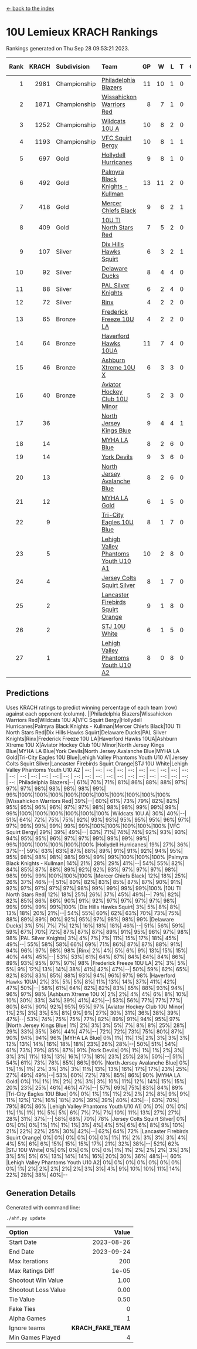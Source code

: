 [<- back to the index](readme.md)
# 10U Lemieux KRACH Rankings
Rankings generated on Thu Sep 28 09:53:21 2023.

Rank|KRACH|Subdivision|Team|GP|W|L|T|OTW|OTL|SoS|Exp Wins|Win Diff
---:|---:|:---|:---|---:|---:|---:|---:|---:|---:|---:|---:|---:
1|2981|Championship|[Philadelphia Blazers](https://gamesheetstats.com/seasons/3659/teams/140393/schedule)|11|10|1|0|1|0|411|10.8|-0.0
2|1871|Championship|[Wissahickon Warriors Red](https://gamesheetstats.com/seasons/3659/teams/140398/schedule)|8|7|1|0|1|0|500|7.8|-0.0
3|1252|Championship|[Wildcats 10U A](https://gamesheetstats.com/seasons/3659/teams/140397/schedule)|10|8|2|0|0|0|601|8.8|-0.0
4|1193|Championship|[VFC Squirt Bergy](https://gamesheetstats.com/seasons/3659/teams/140396/schedule)|10|8|1|1|0|1|442|9.3|-0.0
5|697|Gold|[Hollydell Hurricanes](https://gamesheetstats.com/seasons/3659/teams/140380/schedule)|9|8|1|0|0|0|118|8.9|0.0
6|492|Gold|[Palmyra Black Knights - Kullman](https://gamesheetstats.com/seasons/3659/teams/140392/schedule)|13|11|2|0|0|0|134|11.9|0.0
7|418|Gold|[Mercer Chiefs Black](https://gamesheetstats.com/seasons/3659/teams/140386/schedule)|9|6|2|1|0|0|556|7.3|-0.0
8|409|Gold|[10U TI North Stars Red](https://gamesheetstats.com/seasons/3659/teams/140266/schedule)|7|5|2|0|0|0|236|5.9|0.0
9|107|Silver|[Dix Hills Hawks Squirt](https://gamesheetstats.com/seasons/3659/teams/140377/schedule)|6|3|2|1|0|0|356|4.4|0.0
10|92|Silver|[Delaware Ducks](https://gamesheetstats.com/seasons/3659/teams/140376/schedule)|8|4|4|0|0|1|319|4.9|0.0
11|88|Silver|[PAL Silver Knights](https://gamesheetstats.com/seasons/3659/teams/140391/schedule)|6|2|4|0|0|0|939|2.8|-0.0
12|72|Silver|[Rinx](https://gamesheetstats.com/seasons/3659/teams/142499/schedule)|4|2|2|0|0|0|839|2.8|-0.0
13|65|Bronze|[Frederick Freeze 10U LA](https://gamesheetstats.com/seasons/3659/teams/140378/schedule)|4|2|2|0|0|0|175|2.9|0.0
14|64|Bronze|[Haverford Hawks 10UA](https://gamesheetstats.com/seasons/3659/teams/140379/schedule)|11|7|4|0|0|1|242|7.9|0.0
15|46|Bronze|[Ashburn Xtreme 10U X](https://gamesheetstats.com/seasons/3659/teams/140374/schedule)|6|3|3|0|0|0|213|3.9|0.0
16|40|Bronze|[Aviator Hockey Club 10U Minor](https://gamesheetstats.com/seasons/3659/teams/140375/schedule)|5|2|3|0|1|0|108|2.9|0.0
17|36||[North Jersey Kings Blue](https://gamesheetstats.com/seasons/3659/teams/140390/schedule)|9|4|4|1|0|0|202|5.4|0.0
18|14||[MYHA LA Blue](https://gamesheetstats.com/seasons/3659/teams/140387/schedule)|8|2|6|0|0|0|142|2.9|0.0
19|14||[York Devils](https://gamesheetstats.com/seasons/3659/teams/140399/schedule)|9|3|6|0|0|0|350|3.9|0.0
20|13||[North Jersey Avalanche Blue](https://gamesheetstats.com/seasons/3659/teams/140389/schedule)|8|2|6|0|0|0|202|2.9|0.0
21|12||[MYHA LA Gold](https://gamesheetstats.com/seasons/3659/teams/140388/schedule)|6|1|5|0|0|0|1095|1.9|0.0
22|9||[Tri-City Eagles 10U Blue](https://gamesheetstats.com/seasons/3659/teams/140395/schedule)|8|1|7|0|0|0|693|1.9|0.0
23|5||[Lehigh Valley Phantoms Youth U10 A1](https://gamesheetstats.com/seasons/3659/teams/140383/schedule)|10|2|8|0|0|0|277|2.9|0.0
24|4||[Jersey Colts Squirt Silver](https://gamesheetstats.com/seasons/3659/teams/140381/schedule)|8|1|7|0|0|0|579|1.9|0.0
25|2||[Lancaster Firebirds Squirt Orange](https://gamesheetstats.com/seasons/3659/teams/140382/schedule)|9|1|8|0|1|0|374|1.9|0.0
26|2||[STJ 10U White](https://gamesheetstats.com/seasons/3659/teams/140394/schedule)|6|1|5|0|0|1|112|1.9|0.0
27|1||[Lehigh Valley Phantoms Youth U10 A2](https://gamesheetstats.com/seasons/3659/teams/140384/schedule)|8|0|8|0|0|0|818|0.9|0.0

## Predictions
Uses KRACH ratings to predict winning percentage of each team (row) against each opponent (column).
||Philadelphia Blazers|Wissahickon Warriors Red|Wildcats 10U A|VFC Squirt Bergy|Hollydell Hurricanes|Palmyra Black Knights - Kullman|Mercer Chiefs Black|10U TI North Stars Red|Dix Hills Hawks Squirt|Delaware Ducks|PAL Silver Knights|Rinx|Frederick Freeze 10U LA|Haverford Hawks 10UA|Ashburn Xtreme 10U X|Aviator Hockey Club 10U Minor|North Jersey Kings Blue|MYHA LA Blue|York Devils|North Jersey Avalanche Blue|MYHA LA Gold|Tri-City Eagles 10U Blue|Lehigh Valley Phantoms Youth U10 A1|Jersey Colts Squirt Silver|Lancaster Firebirds Squirt Orange|STJ 10U White|Lehigh Valley Phantoms Youth U10 A2
| --: | --: | --: | --: | --: | --: | --: | --: | --: | --: | --: | --: | --: | --: | --: | --: | --: | --: | --: | --: | --: | --: | --: | --: | --: | --: | --: | --: 
|Philadelphia Blazers|--| 61%| 70%| 71%| 81%| 86%| 88%| 88%| 97%| 97%| 97%| 98%| 98%| 98%| 98%| 99%| 99%|100%|100%|100%|100%|100%|100%|100%|100%|100%|100%
|Wissahickon Warriors Red| 39%|--| 60%| 61%| 73%| 79%| 82%| 82%| 95%| 95%| 96%| 96%| 97%| 97%| 98%| 98%| 98%| 99%| 99%| 99%| 99%|100%|100%|100%|100%|100%|100%
|Wildcats 10U A| 30%| 40%|--| 51%| 64%| 72%| 75%| 75%| 92%| 93%| 93%| 95%| 95%| 95%| 96%| 97%| 97%| 99%| 99%| 99%| 99%| 99%|100%|100%|100%|100%|100%
|VFC Squirt Bergy| 29%| 39%| 49%|--| 63%| 71%| 74%| 74%| 92%| 93%| 93%| 94%| 95%| 95%| 96%| 97%| 97%| 99%| 99%| 99%| 99%| 99%|100%|100%|100%|100%|100%
|Hollydell Hurricanes| 19%| 27%| 36%| 37%|--| 59%| 63%| 63%| 87%| 88%| 89%| 91%| 91%| 92%| 94%| 95%| 95%| 98%| 98%| 98%| 98%| 99%| 99%| 99%|100%|100%|100%
|Palmyra Black Knights - Kullman| 14%| 21%| 28%| 29%| 41%|--| 54%| 55%| 82%| 84%| 85%| 87%| 88%| 89%| 92%| 92%| 93%| 97%| 97%| 97%| 98%| 98%| 99%| 99%|100%|100%|100%
|Mercer Chiefs Black| 12%| 18%| 25%| 26%| 37%| 46%|--| 51%| 80%| 82%| 83%| 85%| 87%| 87%| 90%| 91%| 92%| 97%| 97%| 97%| 97%| 98%| 99%| 99%| 99%| 99%|100%
|10U TI North Stars Red| 12%| 18%| 25%| 26%| 37%| 45%| 49%|--| 79%| 82%| 82%| 85%| 86%| 86%| 90%| 91%| 92%| 97%| 97%| 97%| 97%| 98%| 99%| 99%| 99%| 99%|100%
|Dix Hills Hawks Squirt|  3%|  5%|  8%|  8%| 13%| 18%| 20%| 21%|--| 54%| 55%| 60%| 62%| 63%| 70%| 73%| 75%| 88%| 89%| 89%| 90%| 92%| 95%| 97%| 98%| 98%| 99%
|Delaware Ducks|  3%|  5%|  7%|  7%| 12%| 16%| 18%| 18%| 46%|--| 51%| 56%| 59%| 59%| 67%| 70%| 72%| 87%| 87%| 87%| 89%| 91%| 95%| 96%| 97%| 98%| 98%
|PAL Silver Knights|  3%|  4%|  7%|  7%| 11%| 15%| 17%| 18%| 45%| 49%|--| 55%| 58%| 58%| 66%| 69%| 71%| 86%| 87%| 87%| 88%| 91%| 94%| 96%| 97%| 98%| 98%
|Rinx|  2%|  4%|  5%|  6%|  9%| 13%| 15%| 15%| 40%| 44%| 45%|--| 53%| 53%| 61%| 64%| 67%| 84%| 84%| 84%| 86%| 89%| 93%| 95%| 97%| 97%| 98%
|Frederick Freeze 10U LA|  2%|  3%|  5%|  5%|  9%| 12%| 13%| 14%| 38%| 41%| 42%| 47%|--| 50%| 59%| 62%| 65%| 82%| 83%| 83%| 85%| 88%| 93%| 94%| 96%| 97%| 98%
|Haverford Hawks 10UA|  2%|  3%|  5%|  5%|  8%| 11%| 13%| 14%| 37%| 41%| 42%| 47%| 50%|--| 58%| 61%| 64%| 82%| 82%| 83%| 85%| 88%| 93%| 94%| 96%| 97%| 98%
|Ashburn Xtreme 10U X|  2%|  2%|  4%|  4%|  6%|  8%| 10%| 10%| 30%| 33%| 34%| 39%| 41%| 42%|--| 53%| 56%| 77%| 77%| 77%| 80%| 84%| 90%| 92%| 95%| 95%| 97%
|Aviator Hockey Club 10U Minor|  1%|  2%|  3%|  3%|  5%|  8%|  9%|  9%| 27%| 30%| 31%| 36%| 38%| 39%| 47%|--| 53%| 74%| 75%| 75%| 77%| 82%| 89%| 91%| 94%| 95%| 97%
|North Jersey Kings Blue|  1%|  2%|  3%|  3%|  5%|  7%|  8%|  8%| 25%| 28%| 29%| 33%| 35%| 36%| 44%| 47%|--| 72%| 72%| 73%| 75%| 80%| 87%| 90%| 94%| 94%| 96%
|MYHA LA Blue|  0%|  1%|  1%|  1%|  2%|  3%|  3%|  3%| 12%| 13%| 14%| 16%| 18%| 18%| 23%| 26%| 28%|--| 50%| 51%| 54%| 61%| 73%| 79%| 85%| 87%| 91%
|York Devils|  0%|  1%|  1%|  1%|  2%|  3%|  3%|  3%| 11%| 13%| 13%| 16%| 17%| 18%| 23%| 25%| 28%| 50%|--| 51%| 54%| 61%| 73%| 78%| 85%| 86%| 90%
|North Jersey Avalanche Blue|  0%|  1%|  1%|  1%|  2%|  3%|  3%|  3%| 11%| 13%| 13%| 16%| 17%| 17%| 23%| 25%| 27%| 49%| 49%|--| 53%| 60%| 72%| 78%| 85%| 86%| 90%
|MYHA LA Gold|  0%|  1%|  1%|  1%|  2%|  2%|  3%|  3%| 10%| 11%| 12%| 14%| 15%| 15%| 20%| 23%| 25%| 46%| 46%| 47%|--| 57%| 69%| 75%| 83%| 84%| 89%
|Tri-City Eagles 10U Blue|  0%|  0%|  1%|  1%|  1%|  2%|  2%|  2%|  8%|  9%|  9%| 11%| 12%| 12%| 16%| 18%| 20%| 39%| 39%| 40%| 43%|--| 63%| 70%| 79%| 80%| 86%
|Lehigh Valley Phantoms Youth U10 A1|  0%|  0%|  0%|  0%|  1%|  1%|  1%|  1%|  5%|  5%|  6%|  7%|  7%|  7%| 10%| 11%| 13%| 27%| 27%| 28%| 31%| 37%|--| 58%| 68%| 70%| 78%
|Jersey Colts Squirt Silver|  0%|  0%|  0%|  0%|  1%|  1%|  1%|  1%|  3%|  4%|  4%|  5%|  6%|  6%|  8%|  9%| 10%| 21%| 22%| 22%| 25%| 30%| 42%|--| 62%| 64%| 72%
|Lancaster Firebirds Squirt Orange|  0%|  0%|  0%|  0%|  0%|  0%|  1%|  1%|  2%|  3%|  3%|  3%|  4%|  4%|  5%|  6%|  6%| 15%| 15%| 15%| 17%| 21%| 32%| 38%|--| 52%| 62%
|STJ 10U White|  0%|  0%|  0%|  0%|  0%|  0%|  1%|  1%|  2%|  2%|  2%|  3%|  3%|  3%|  5%|  5%|  6%| 13%| 14%| 14%| 16%| 20%| 30%| 36%| 48%|--| 60%
|Lehigh Valley Phantoms Youth U10 A2|  0%|  0%|  0%|  0%|  0%|  0%|  0%|  0%|  1%|  2%|  2%|  2%|  2%|  2%|  3%|  3%|  4%|  9%| 10%| 10%| 11%| 14%| 22%| 28%| 38%| 40%|--

## Generation Details

Generated with command line:
```
./ahf.py update
```

| Option | Value |
| :----- | ----: |
| Start Date | 2023-08-26 |
| End Date | 2023-09-24 |
| Max Iterations | 200 |
| Max Ratings Diff | 1e-05 |
| Shootout Win Value | 1.00 |
| Shootout Loss Value | 0.00 |
| Tie Value | 0.50 |
| Fake Ties | 0 |
| Alpha Games | 1 |
| Ignore teams | __KRACH_FAKE_TEAM__ |
| Min Games Played | 4 |

